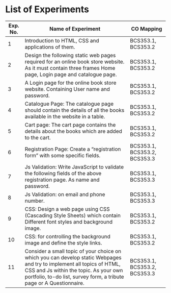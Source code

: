 # List of Experiments

| Exp. No. | Name of Experiment | CO Mapping |
|----------|---------------------|------------|
| 1        | Introduction to HTML, CSS and applications of them. | BCS353.1, BCS353.2 |
| 2        | Design the following static web pages required for an online book store website. As it must contain three frames Home page, Login page and catalogue page. | BCS353.1, BCS353.2 |
| 3        | A Login page for the online book store website. Containing User name and password. | BCS353.1, BCS353.2 |
| 4        | Catalogue Page: The catalogue page should contain the details of all the books available in the website in a table. | BCS353.1, BCS353.2 |
| 5        | Cart page: The cart page contains the details about the books which are added to the cart. | BCS353.1, BCS353.2 |
| 6        | Registration Page: Create a “registration form” with some specific fields. | BCS353.1, BCS353.2, BCS353.3 |
| 7        | Js Validation: Write JavaScript to validate the following fields of the above registration page. As name and password. | BCS353.1, BCS353.3 |
| 8        | Js Validation: on email and phone number. | BCS353.1, BCS353.3 |
| 9        | CSS: Design a web page using CSS (Cascading Style Sheets) which contain Different font styles and background image. | BCS353.1, BCS353.2 |
| 10       | CSS: for controlling the background image and define the style links. | BCS353.1, BCS353.2 |
| 11       | Consider a small topic of your choice on which you can develop static Webpages and try to implement all topics of HTML, CSS and Js within the topic. As your own portfolio, to-do list, survey form, a tribute page or A Questionnaire. | BCS353.1, BCS353.2, BCS353.3 |
